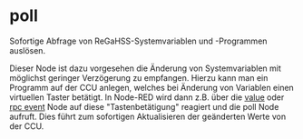 # poll

Sofortige Abfrage von ReGaHSS-Systemvariablen und -Programmen auslösen.

Dieser Node ist dazu vorgesehen die Änderung von Systemvariablen mit möglichst geringer Verzögerung zu empfangen. Hierzu kann man ein Programm auf der CCU anlegen, welches bei Änderung von Variablen einen virtuellen Taster betätigt. In Node-RED wird dann z.B. über die [value](./value.html) oder [rpc event](./rpc-event.html) Node auf diese "Tastenbetätigung" reagiert und die poll Node aufruft. Dies führt zum sofortigen Aktualisieren der geänderten Werte von der CCU. 

